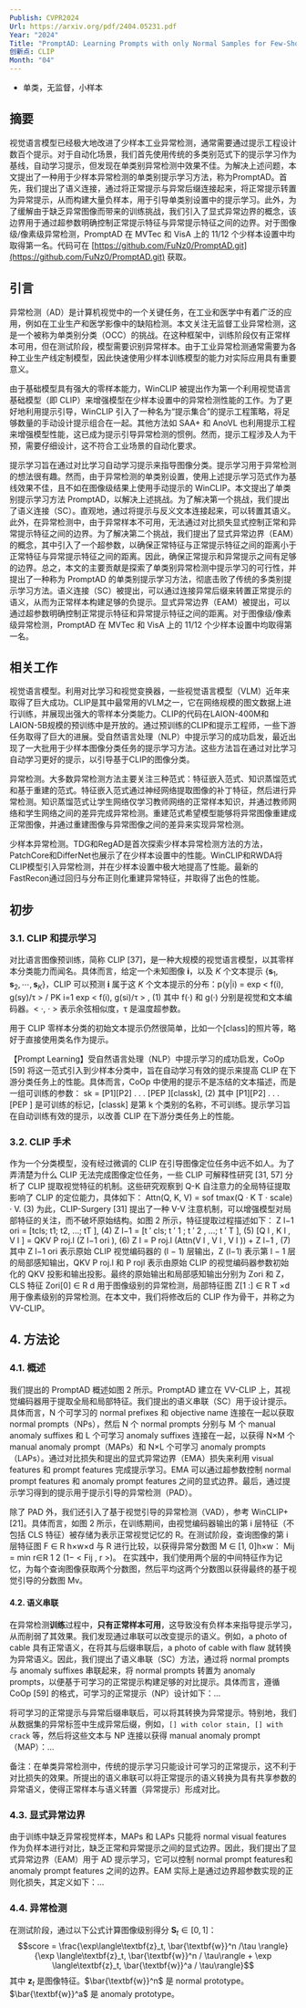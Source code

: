```yaml
---
Publish: CVPR2024
Url: https://arxiv.org/pdf/2404.05231.pdf
Year: "2024"
Title: "PromptAD: Learning Prompts with only Normal Samples for Few-Shot Anomaly Detection"
创新点: CLIP
Month: "04"
---
```

- 单类，无监督，小样本

## 摘要

视觉语言模型已经极大地改进了少样本工业异常检测，通常需要通过提示工程设计数百个提示。对于自动化场景，我们首先使用传统的多类别范式下的提示学习作为基线，自动学习提示，但发现在单类别异常检测中效果不佳。为解决上述问题，本文提出了一种用于少样本异常检测的单类别提示学习方法，称为PromptAD。首先，我们提出了语义连接，通过将正常提示与异常后缀连接起来，将正常提示转置为异常提示，从而构建大量负样本，用于引导单类别设置中的提示学习。此外，为了缓解由于缺乏异常图像而带来的训练挑战，我们引入了显式异常边界的概念，该边界用于通过超参数明确控制正常提示特征与异常提示特征之间的边界。对于图像级/像素级异常检测，PromptAD 在 MVTec 和 VisA 上的 11/12 个少样本设置中均取得第一名。代码可在 [https://github.com/FuNz0/PromptAD.git](https://github.com/FuNz0/PromptAD.git) 获取。

## 引言 

异常检测（AD）是计算机视觉中的一个关键任务，在工业和医学中有着广泛的应用，例如在工业生产和医学影像中的缺陷检测。本文关注无监督工业异常检测，这是一个被称为单类别分类（OCC）的挑战。在这种框架中，训练阶段仅有正常样本可用，但在测试阶段，模型需要识别异常样本。由于工业异常检测通常需要为各种工业生产线定制模型，因此快速使用少样本训练模型的能力对实际应用具有重要意义。

由于基础模型具有强大的零样本能力，WinCLIP 被提出作为第一个利用视觉语言基础模型（即 CLIP）来增强模型在少样本设置中的异常检测性能的工作。为了更好地利用提示引导，WinCLIP 引入了一种名为“提示集合”的提示工程策略，将足够数量的手动设计提示组合在一起。其他方法如 SAA+ 和 AnoVL 也利用提示工程来增强模型性能，这已成为提示引导异常检测的惯例。然而，提示工程涉及人为干预，需要仔细设计，这不符合工业场景的自动化要求。

提示学习旨在通过对比学习自动学习提示来指导图像分类。提示学习用于异常检测的想法很有趣。然而，由于异常检测的单类别设置，使用上述提示学习范式作为基线效果不佳，且不如在图像级结果上使用手动提示的 WinCLIP。本文提出了单类别提示学习方法 PromptAD，以解决上述挑战。为了解决第一个挑战，我们提出了语义连接（SC）。直观地，通过将提示与反义文本连接起来，可以转置其语义。此外，在异常检测中，由于异常样本不可用，无法通过对比损失显式控制正常和异常提示特征之间的边界。为了解决第二个挑战，我们提出了显式异常边界（EAM）的概念，其中引入了一个超参数，以确保正常特征与正常提示特征之间的距离小于正常特征与异常提示特征之间的距离。因此，确保正常提示和异常提示之间有足够的边界。总之，本文的主要贡献是探索了单类别异常检测中提示学习的可行性，并提出了一种称为 PromptAD 的单类别提示学习方法，彻底击败了传统的多类别提示学习方法。语义连接（SC）被提出，可以通过连接异常后缀来转置正常提示的语义，从而为正常样本构建足够的负提示。显式异常边界（EAM）被提出，可以通过超参数明确控制正常提示特征和异常提示特征之间的距离。对于图像级/像素级异常检测，PromptAD 在 MVTec 和 VisA 上的 11/12 个少样本设置中均取得第一名。

## 相关工作

视觉语言模型。利用对比学习和视觉变换器，一些视觉语言模型（VLM）近年来取得了巨大成功。CLIP是其中最常用的VLM之一，它在网络规模的图文数据上进行训练，并展现出强大的零样本分类能力。CLIP的代码在LAION-400M和LAION-5B规模的预训练中是开放的。通过预训练的CLIP和提示工程师，一些下游任务取得了巨大的进展。受自然语言处理（NLP）中提示学习的成功启发，最近出现了一大批用于少样本图像分类任务的提示学习方法。这些方法旨在通过对比学习自动学习更好的提示，以引导基于CLIP的图像分类。

异常检测。大多数异常检测方法主要关注三种范式：特征嵌入范式、知识蒸馏范式和基于重建的范式。特征嵌入范式通过神经网络提取图像的补丁特征，然后进行异常检测。知识蒸馏范式让学生网络仅学习教师网络的正常样本知识，并通过教师网络和学生网络之间的差异完成异常检测。重建范式希望模型能够将异常图像重建成正常图像，并通过重建图像与异常图像之间的差异来实现异常检测。

少样本异常检测。TDG和RegAD是首次探索少样本异常检测方法的方法，PatchCore和DifferNet也展示了在少样本设置中的性能。WinCLIP和RWDA将CLIP模型引入异常检测，并在少样本设置中极大地提高了性能。最新的FastRecon通过回归与分布正则化重建异常特征，并取得了出色的性能。

## 初步

### 3.1. CLIP 和提示学习 

对比语言图像预训练，简称 CLIP [37]，是一种大规模的视觉语言模型，以其零样本分类能力而闻名。具体而言，给定一个未知图像 $\textbf{i}$，以及 $K$ 个文本提示 $\{\textbf{s}_1, \textbf{s}_2, \cdots, \textbf{s}_K\}$，CLIP 可以预测 $\textbf{i}$ 属于这 $K$ 个文本提示的分布：p(y|i) = exp < f(i), g(sy)/τ > / PK i=1 exp < f(i), g(si)/τ > , (1) 其中 f(·) 和 g(·) 分别是视觉和文本编码器。< ·, · > 表示余弦相似度，τ 是温度超参数。

用于 CLIP 零样本分类的初始文本提示仍然很简单，比如一个[class]的照片等，略好于直接使用类名作为提示。 

【Prompt Learning】受自然语言处理（NLP）中提示学习的成功启发，CoOp [59] 将这一范式引入到少样本分类中，旨在自动学习有效的提示来提高 CLIP 在下游分类任务上的性能。具体而言，CoOp 中使用的提示不是冻结的文本描述，而是一组可训练的参数： sk = [P1][P2] . . . [PEP ][classk], (2) 其中 [P1][P2] . . . [PEP ] 是可训练的标记，[classk] 是第 k 个类别的名称，不可训练。提示学习旨在自动训练有效的提示，以改善 CLIP 在下游分类任务上的性能。
### 3.2. CLIP 手术 

作为一个分类模型，没有经过微调的 CLIP 在引导图像定位任务中远不如人。为了弄清楚为什么 CLIP 无法完成图像定位任务，一些 CLIP 可解释性研究 [31, 57] 分析了 CLIP 提取视觉特征的机制。这些研究观察到 Q-K 自注意力的全局特征提取影响了 CLIP 的定位能力，具体如下： Attn(Q, K, V) = sof tmax(Q · K T · scale) · V. (3) 为此，CLIP-Surgery [31] 提出了一种 V-V 注意机制，可以增强模型对局部特征的关注，而不破坏原始结构。如图 2 所示，特征提取过程描述如下： Z l−1 ori = [tcls; t1; t2, ...; tT ], (4) Z l−1 = [t ′ cls; t ′ 1 ; t ′ 2 , ...; t ′ T ], (5) [Q l , K l , V l ] = QKV P roj.l (Z l−1 ori ), (6) Z l = P roj.l (Attn(V l , V l , V l )) + Z l−1 , (7) 其中 Z l−1 ori 表示原始 CLIP 视觉编码器的 (l − 1) 层输出，Z (l−1) 表示第 l − 1 层的局部感知输出，QKV P roj.l 和 P rojl 表示由原始 CLIP 的视觉编码器参数初始化的 QKV 投影和输出投影。最终的原始输出和局部感知输出分别为 Zori 和 Z，CLS 特征 Zori[0] ∈ R d 用于图像级别的异常检测，局部特征图 Z[1 :] ∈ R T ×d 用于像素级别的异常检测。在本文中，我们将修改后的 CLIP 作为骨干，并称之为 VV-CLIP。

## 4. 方法论 

### 4.1. 概述 

我们提出的 PromptAD 概述如图 2 所示。PromptAD 建立在 VV-CLIP 上，其视觉编码器用于提取全局和局部特征。我们提出的语义串联（SC）用于设计提示。具体而言，N 个可学习的 normal prefixes 和 objective name 连接在一起以获取 normal prompts（NPs），然后 N 个 normal prompts 分别与 M 个 manual anomaly suffixes 和 L 个可学习 anomaly suffixes 连接在一起，以获得 N×M 个 manual anomaly prompt（MAPs）和 N×L 个可学习 anomaly prompts（LAPs）。通过对比损失和提出的显式异常边界（EMA）损失来利用 visual features 和 prompt features 完成提示学习。EMA 可以通过超参数控制 normal prompt features 和 anomaly prompt features 之间的显式边界。最后，通过提示学习得到的提示用于提示引导的异常检测（PAD）。

除了 PAD 外，我们还引入了基于视觉引导的异常检测（VAD），参考 WinCLIP+ [21]。具体而言，如图 2 所示，在训练期间，由视觉编码器输出的第 i 层特征（不包括 CLS 特征）被存储为表示正常视觉记忆的 R。在测试阶段，查询图像的第 i 层特征图 F ∈ R h×w×d 与 R 进行比较，以获得异常分数图 M ∈ [1, 0]h×w： Mij = min r∈R 1 2 (1− < Fij , r >)。 在实践中，我们使用两个层的中间特征作为记忆，为每个查询图像获取两个分数图，然后平均这两个分数图以获得最终的基于视觉引导的分数图 Mv。

#### 4.2. 语义串联 

在异常检测**训练**过程中，**只有正常样本可用**，这导致没有负样本来指导提示学习，从而削弱了其效果。我们发现通过串联可以改变提示的语义。例如，a photo of cable 具有正常语义，在将其与后缀串联后，a photo of cable with flaw 就转换为异常语义。因此，我们提出了语义串联（SC）方法，通过将 normal prompts 与 anomaly suffixes 串联起来，将 normal prompts 转置为 anomaly prompts，以便基于可学习的正常提示构建足够的对比提示。具体而言，遵循 CoOp [59] 的格式，可学习的正常提示（NP）设计如下：...

将可学习的正常提示与异常后缀串联后，可以将其转换为异常提示。特别地，我们从数据集的异常标签中生成异常后缀，例如，`[] with color stain, [] with crack` 等，然后将这些文本与 NP 连接以获得 manual anomaly prompt（MAP）：...

备注：在单类异常检测中，传统的提示学习只能设计可学习的正常提示，这不利于对比损失的效果。所提出的语义串联可以将正常提示的语义转换为具有共享参数的异常语义，使得正常样本与语义转置（异常提示）形成对比。

### 4.3. 显式异常边界

由于训练中缺乏异常视觉样本，MAPs 和 LAPs 只能将 normal visual features 作为负样本进行对比，缺乏正常和异常提示之间的显式边界。因此，我们提出了显式异常边界（EAM）用于 AD 提示学习，它可以控制 normal prompt features和 anomaly prompt features 之间的边界。EAM 实际上是通过边界超参数实现的正则化损失，其定义如下：...

### 4.4. 异常检测

在测试阶段，通过以下公式计算图像级别得分 $\textbf{S}_t \in [0,1]$：$$score = \frac{\exp\langle\textbf{z}_t, \bar{\textbf{w}}^n /\tau \rangle}{\exp \langle\textbf{z}_t, \bar{\textbf{w}}^n / \tau\rangle + \exp  \langle\textbf{z}_t, \bar{\textbf{w}}^a / \tau\rangle}$$其中 $\textbf{z}_t$ 是图像特征。$\bar{\textbf{w}}^n$ 是 normal prototype。$\bar{\textbf{w}}^a$ 是 anomaly prototype。